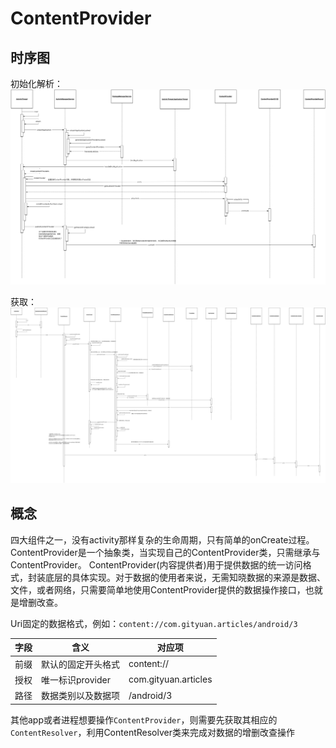 
# ContentProvider

## 时序图

初始化解析：
![ContentProvider初始化时序图](/img/ContentProvider初始化解析时序图.png)

获取：
![ContentProvider获取时序图](/img/ContentProvider的query时序图.png)

## 概念

四大组件之一，没有activity那样复杂的生命周期，只有简单的onCreate过程。ContentProvider是一个抽象类，当实现自己的ContentProvider类，只需继承与ContentProvider。
ContentProvider(内容提供者)用于提供数据的统一访问格式，封装底层的具体实现。对于数据的使用者来说，无需知晓数据的来源是数据、文件，或者网络，只需要简单地使用ContentProvider提供的数据操作接口，也就是增删改查。



Uri固定的数据格式，例如：`content://com.gityuan.articles/android/3`

|字段|含义|对应项|
|---|---|--|
|前缀|默认的固定开头格式|content://|
|授权|唯一标识provider|com.gityuan.articles|
|路径|数据类别以及数据项|/android/3|


其他app或者进程想要操作`ContentProvider`，则需要先获取其相应的`ContentResolver`，利用ContentResolver类来完成对数据的增删改查操作
